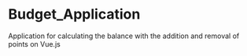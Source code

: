 # Budget_Application
Application for calculating the balance with the addition and removal of points on Vue.js
